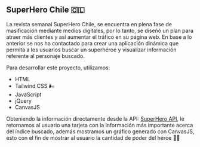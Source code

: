 ## SuperHero Chile 🇨🇱

La revista semanal SuperHero Chile, se encuentra en plena fase de masificación mediante medios digitales, por lo tanto, se diseñó un plan para atraer más clientes y así aumentar el
tráfico en su página web.
En base a lo anterior se nos ha contactado para crear una aplicación dinámica que permita a los usuarios buscar un superhéroe y visualizar información referente al personaje buscado.

Para desarrollar este proyecto, utilizamos:

- HTML
- Tailwind CSS 🌬️
- JavaScript
- jQuery
- CanvasJS

Obteniendo la información directamente desde la API: <a href="https://www.superheroapi.com/">SuperHero API</a>, le retornamos al usuario una tarjeta con la información más importante acerca del índice buscado, además mostramos un gráfico generado con CanvasJS,
esto con el fin de mostrar al usuario la cantidad de poder del héroe 🦸‍♂️
